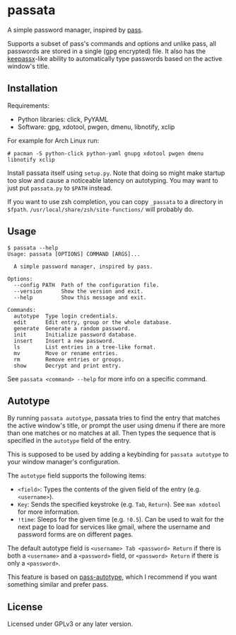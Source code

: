 # passata

A simple password manager, inspired by [pass].

Supports a subset of pass's commands and options and unlike pass, all
passwords are stored in a single (gpg encrypted) file. It also has the
[keepassx]-like ability to automatically type passwords based on the
active window's title.

## Installation

Requirements:

- Python libraries: click, PyYAML
- Software: gpg, xdotool, pwgen, dmenu, libnotify, xclip

For example for Arch Linux run:

`# pacman -S python-click python-yaml gnupg xdotool pwgen dmenu
libnotify xclip`

Install passata itself using `setup.py`. Note that doing so might make
startup too slow and cause a noticeable latency on autotyping. You may
want to just put `passata.py` to `$PATH` instead.

If you want to use zsh completion, you can copy `_passata` to a
directory in `$fpath`. `/usr/local/share/zsh/site-functions/` will
probably do.

## Usage

```
$ passata --help
Usage: passata [OPTIONS] COMMAND [ARGS]...

  A simple password manager, inspired by pass.

Options:
  --config PATH  Path of the configuration file.
  --version      Show the version and exit.
  --help         Show this message and exit.

Commands:
  autotype  Type login credentials.
  edit      Edit entry, group or the whole database.
  generate  Generate a random password.
  init      Initialize password database.
  insert    Insert a new password.
  ls        List entries in a tree-like format.
  mv        Move or rename entries.
  rm        Remove entries or groups.
  show      Decrypt and print entry.
```

See `passata <command> --help` for more info on a specific command.

## Autotype

By running `passata autotype`, passata tries to find the entry that
matches the active window's title, or prompt the user using dmenu if
there are more than one matches or no matches at all. Then types the
sequence that is specified in the `autotype` field of the entry.

This is supposed to be used by adding a keybinding for `passata
autotype` to your window manager's configuration.

The `autotype` field supports the following items:

- `<field>`: Types the contents of the given field of the entry (e.g.
  `<username>`).
- `Key`: Sends the specified keystroke (e.g. `Tab`, `Return`). See `man
  xdotool` for more information.
- `!time`: Sleeps for the given time (e.g. `!0.5`). Can be used to wait
  for the next page to load for services like gmail, where the username
  and password forms are on different pages.

The default autotype field is `<username> Tab <password> Return` if
there is both a `<username>` and a `<password>` field, or `<password>
Return` if there is only a `<password>`.

This feature is based on [pass-autotype], which I recommend if you want
something similar and prefer pass.

## License

Licensed under GPLv3 or any later version.

[pass]: https://www.passwordstore.org/
[keepassx]: https://www.keepassx.org/
[pass-autotype]: https://github.com/wosc/pass-autotype
